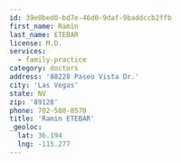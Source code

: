 ```yaml
---
id: 39e0bed0-bd7e-46d0-9daf-9baddccb2ffb
first_name: Ramin
last_name: ETEBAR
license: M.D.
services:
  - family-practice
category: doctors
address: '88228 Paseo Vista Dr.'
city: 'Las Vegas'
state: NV
zip: '89128'
phone: 702-580-8570
title: 'Ramin ETEBAR'
_geoloc:
  lat: 36.194
  lng: -115.277
---
```

